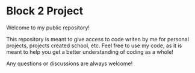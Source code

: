 # Block 2 Project

Welcome to my public repository!

This repository is meant to give access to code writen by me for personal projects, projects created school, etc. Feel free to use my code, as it is meant to help you get a better understanding of coding as a whole!

Any questions or discussions are always welcome!